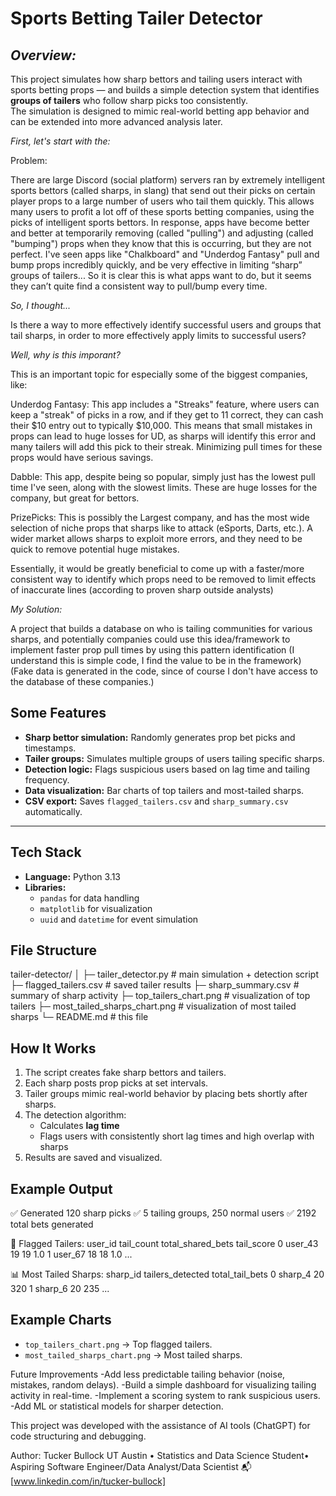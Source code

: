 # Sports Betting Tailer Detector

## ***Overview:***

  This project simulates how sharp bettors and tailing users interact with sports betting props — and builds a simple detection system that identifies **groups of tailers** who follow sharp picks too consistently.  
The simulation is designed to mimic real-world betting app behavior and can be extended into more advanced analysis later.

*First, let's start with the:*

Problem:

  There are large Discord (social platform) servers ran by extremely intelligent sports bettors (called sharps, in slang) that send out their picks on certain player props to a large number of users who tail them quickly. This allows many users to profit a lot off of these sports betting companies, using the picks of intelligent sports bettors. 
  In response, apps have become better and better at temporarily removing (called "pulling") and adjusting (called "bumping") props when they know that this is occurring, but they are not perfect. I've seen apps like "Chalkboard" and "Underdog Fantasy" pull and bump props incredibly quickly, and be very effective in limiting “sharp” groups of tailers...
So it is clear this is what apps want to do, but it seems they can’t quite find a consistent way to pull/bump every time.


*So, I thought...*

  Is there a way to more effectively identify successful users and groups that tail sharps, in order to more effectively apply limits to successful users?

*Well, why is this imporant?*

  This is an important topic for especially some of the biggest companies, like:

  Underdog Fantasy:
  This app includes a "Streaks" feature, where users can keep a "streak" of picks in a row, and if they get to 11 correct, they can cash their $10 entry out to typically $10,000. This means that small mistakes in props can lead to huge losses for UD, as sharps will identify this error and many tailers will add this pick to their streak. Minimizing pull times for these props would have serious savings.

  Dabble: 
  This app, despite being so popular, simply just has the lowest pull time I've seen, along with the slowest limits. These are huge losses for the company, but great for bettors.

  PrizePicks:
  This is possibly the Largest company, and has the most wide selection of niche props that sharps like to attack (eSports, Darts, etc.). A wider market allows sharps to exploit more errors, and they need to be quick to remove potential huge mistakes.

  Essentially, it would be greatly beneficial to come up with a faster/more consistent way to identify which props need to be removed to limit effects of inaccurate lines (according to proven sharp outside analysts)

*My Solution:*

  A project that builds a database on who is tailing communities for various sharps, and potentially companies could use this idea/framework to implement faster prop pull times by using this pattern identification (I understand this is simple code, I find the value to be in the framework) (Fake data is generated in the code, since of course I don't have access to the database of these companies.)
  

## Some Features
-  **Sharp bettor simulation:** Randomly generates prop bet picks and timestamps.  
-  **Tailer groups:** Simulates multiple groups of users tailing specific sharps.  
-  **Detection logic:** Flags suspicious users based on lag time and tailing frequency.  
-  **Data visualization:** Bar charts of top tailers and most-tailed sharps.  
-  **CSV export:** Saves `flagged_tailers.csv` and `sharp_summary.csv` automatically.

---

## Tech Stack
- **Language:** Python 3.13
- **Libraries:**  
  - `pandas` for data handling  
  - `matplotlib` for visualization  
  - `uuid` and `datetime` for event simulation


## File Structure
tailer-detector/
│
├─ tailer_detector.py # main simulation + detection script
├─ flagged_tailers.csv # saved tailer results
├─ sharp_summary.csv # summary of sharp activity
├─ top_tailers_chart.png # visualization of top tailers
├─ most_tailed_sharps_chart.png # visualization of most tailed sharps
└─ README.md # this file


## How It Works
1. The script creates fake sharp bettors and tailers.  
2. Each sharp posts prop picks at set intervals.  
3. Tailer groups mimic real-world behavior by placing bets shortly after sharps.  
4. The detection algorithm:  
   - Calculates **lag time**  
   - Flags users with consistently short lag times and high overlap with sharps  
5. Results are saved and visualized.


## Example Output
✅ Generated 120 sharp picks
✅ 5 tailing groups, 250 normal users
✅ 2192 total bets generated

🏁 Flagged Tailers:
user_id tail_count total_shared_bets tail_score
0 user_43 19 19 1.0
1 user_67 18 18 1.0
...

📊 Most Tailed Sharps:
sharp_id tailers_detected total_tail_bets
0 sharp_4 20 320
1 sharp_6 20 235
...


## Example Charts
- `top_tailers_chart.png` → Top flagged tailers.  
- `most_tailed_sharps_chart.png` → Most tailed sharps.


Future Improvements
-Add less predictable tailing behavior (noise, mistakes, random delays).
-Build a simple dashboard for visualizing tailing activity in real-time.
-Implement a scoring system to rank suspicious users.
-Add ML or statistical models for sharper detection.


This project was developed with the assistance of AI tools (ChatGPT) for code structuring and debugging.


Author:
Tucker Bullock
UT Austin • Statistics and Data Science Student• Aspiring Software Engineer/Data Analyst/Data Scientist
📬 [www.linkedin.com/in/tucker-bullock]
